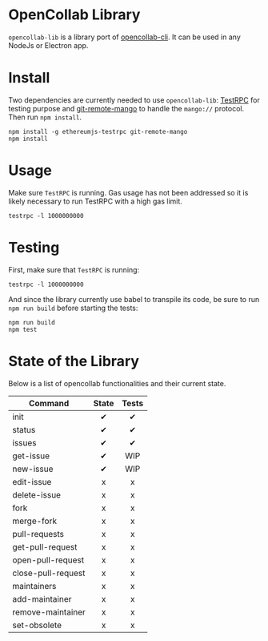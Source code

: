 # OpenCollab Library

`opencollab-lib` is a library port of [opencollab-cli](https://github.com/yondonfu/opencollab-cli). It can be used in any NodeJs or Electron app.

# Install

Two dependencies are currently needed to use `opencollab-lib`: [TestRPC](https://github.com/ethereumjs/testrpc) for testing purpose and [git-remote-mango](https://github.com/axic/git-remote-mango) to handle the `mango://` protocol. Then run `npm install`.

```
npm install -g ethereumjs-testrpc git-remote-mango
npm install
```


# Usage

Make sure `TestRPC` is running. Gas usage has not been addressed so it is likely necessary to run TestRPC with a high gas limit.

```
testrpc -l 1000000000
```

# Testing

First, make sure that `TestRPC` is running:

```
testrpc -l 1000000000
```

And since the library currently use babel to transpile its code, be sure to run `npm run build` before starting the tests:

```
npm run build
npm test
```

# State of the Library

Below is a list of opencollab functionalities and their current state.

| Command               | State | Tests |
| ----------------------|:-----:|:-----:|
| init                  |   ‎✔   |  ‎✔    |
| status                |   ‎✔   |  ✔    |
| issues                |   ✔   |  ✔    |
| get-issue             |   ✔   | WIP   |
| new-issue             |   ✔   | WIP   |
| edit-issue            |   x   |  x    |
| delete-issue          |   x   |  x    |
| fork                  |   x   |  x    |
| merge-fork            |   x   |  x    |
| pull-requests         |   x   |  x    |
| get-pull-request      |   x   |  x    |
| open-pull-request     |   x   |  x    |
| close-pull-request    |   x   |  x    |
| maintainers           |   x   |  x    |
| add-maintainer        |   x   |  x    |
| remove-maintainer     |   x   |  x    |
| set-obsolete          |   x   |  x    |       


